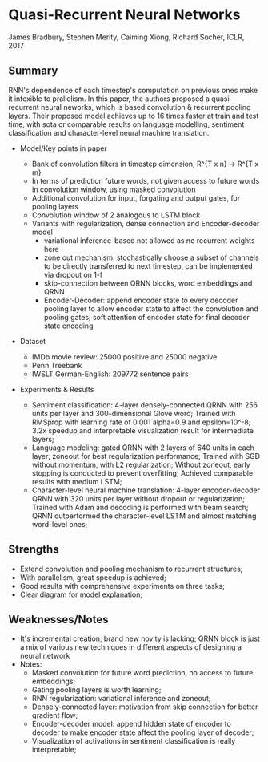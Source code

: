 # Quasi-Recurrent Neural Networks

James Bradbury, Stephen Merity, Caiming Xiong, Richard Socher, ICLR, 2017

## Summary

RNN's dependence of each timestep's computation on previous ones make it infexible to prallelism. In this paper, the authors proposed a quasi-recurrent neural neworks, which is based convolution & recurrent pooling layers. Their proposed model achieves up to 16 times faster at train and test time, with sota or comparable results on language modelling, sentiment classification and character-level neural machine translation.

- Model/Key points in paper
  - Bank of convolution filters in timestep dimension, R^{T x n} -> R^{T x m}
  - In terms of prediction future words, not given access to future words in convolution window, using masked convolution
  - Additional convolution for input, forgating and output gates, for pooling layers
  - Convolution window of 2 analogous to LSTM block
  - Variants with regularization, dense connection and Encoder-decoder model
    - variational inference-based not allowed as no recurrent weights here
    - zone out mechanism: stochastically choose a subset of channels to be directly transferred to next timestep, can be implemented via dropout on 1-f
    - skip-connection between QRNN blocks, word embeddings and QRNN
    - Encoder-Decoder: append encoder state to every decoder pooling layer to allow encoder state to affect the convolution and pooling gates; soft attention of encoder state for final decoder state encoding

- Dataset
  - IMDb movie review: 25000 positive and 25000 negative
  - Penn Treebank
  - IWSLT German-English: 209772 sentence pairs

- Experiments & Results
  - Sentiment classification: 4-layer densely-connected QRNN with 256 units per layer and 300-dimensional Glove word; Trained with RMSprop with learning rate of 0.001 alpha=0.9 and epsilon=10^-8; 3.2x speedup and interpretable visualization result for intermediate layers;
  - Language modeling: gated QRNN with 2 layers of 640 units in each layer; zoneout for best regularization performance; Trained with SGD without momentum, with L2 regularization; Without zoneout, early stopping is conducted to prevent overfitting; Achieved comparable results with medium LSTM;
  - Character-level neural machine translation: 4-layer encoder-decoder QRNN with 320 units per layer without dropout or regularization; Trained with Adam and decoding is performed with beam search; QRNN outperformed the character-level LSTM and almost matching word-level ones;

## Strengths
  - Extend convolution and pooling mechanism to recurrent structures;
  - With parallelism, great speedup is achieved;
  - Good results with comprehensive experiments on three tasks;
  - Clear diagram for model explanation;

## Weaknesses/Notes
  - It's incremental creation, brand new novlty is lacking; QRNN block is just a mix of various new techniques in different aspects of designing a neural network
  - Notes:
    - Masked convolution for future word prediction, no access to future embeddings;
    - Gating pooling layers is worth learning;
    - RNN regularization: variational inference and zoneout;
    - Densely-connected layer: motivation from skip connection for better gradient flow;
    - Encoder-decoder model: append hidden state of encoder to decoder to make encoder state affect the pooling layer of decoder;
    - Visualization of activations in sentiment classification is really interpretable;
  
